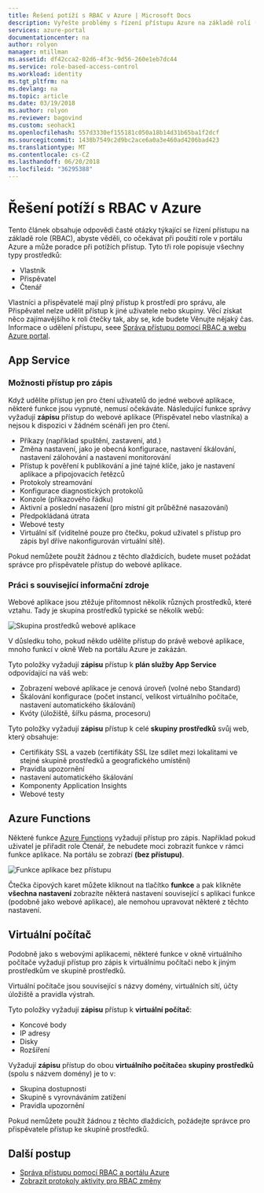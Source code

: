 ```yaml
---
title: Řešení potíží s RBAC v Azure | Microsoft Docs
description: Vyřešte problémy s řízení přístupu Azure na základě rolí (RBAC).
services: azure-portal
documentationcenter: na
author: rolyon
manager: mtillman
ms.assetid: df42cca2-02d6-4f3c-9d56-260e1eb7dc44
ms.service: role-based-access-control
ms.workload: identity
ms.tgt_pltfrm: na
ms.devlang: na
ms.topic: article
ms.date: 03/19/2018
ms.author: rolyon
ms.reviewer: bagovind
ms.custom: seohack1
ms.openlocfilehash: 557d3330ef155181c050a18b14d31b65ba1f2dcf
ms.sourcegitcommit: 1438b7549c2d9bc2ace6a0a3e460ad4206bad423
ms.translationtype: MT
ms.contentlocale: cs-CZ
ms.lasthandoff: 06/20/2018
ms.locfileid: "36295388"
---
```

# <a name="troubleshooting-rbac-in-azure"></a>Řešení potíží s RBAC v Azure

Tento článek obsahuje odpovědi časté otázky týkající se řízení přístupu na základě role (RBAC), abyste věděli, co očekávat při použití role v portálu Azure a může poradce při potížích přístup. Tyto tři role popisuje všechny typy prostředků:

* Vlastník  
* Přispěvatel  
* Čtenář  

Vlastníci a přispěvatelé mají plný přístup k prostředí pro správu, ale Přispěvatel nelze udělit přístup k jiné uživatele nebo skupiny. Věcí získat něco zajímavějšího k roli čtečky tak, aby se, kde budete Věnujte nějaký čas. Informace o udělení přístupu, seee [Správa přístupu pomocí RBAC a webu Azure portal](role-assignments-portal.md).

## <a name="app-service"></a>App Service
### <a name="write-access-capabilities"></a>Možnosti přístup pro zápis
Když udělíte přístup jen pro čtení uživatelů do jedné webové aplikace, některé funkce jsou vypnuté, nemusí očekáváte. Následující funkce správy vyžadují **zápisu** přístup do webové aplikace (Přispěvatel nebo vlastníka) a nejsou k dispozici v žádném scénáři jen pro čtení.

* Příkazy (například spuštění, zastavení, atd.)
* Změna nastavení, jako je obecná konfigurace, nastavení škálování, nastavení zálohování a nastavení monitorování
* Přístup k pověření k publikování a jiné tajné klíče, jako je nastavení aplikace a připojovacích řetězců
* Protokoly streamování
* Konfigurace diagnostických protokolů
* Konzole (příkazového řádku)
* Aktivní a poslední nasazení (pro místní git průběžné nasazování)
* Předpokládaná útrata
* Webové testy
* Virtuální síť (viditelné pouze pro čtečku, pokud uživatel s přístup pro zápis byl dříve nakonfigurován virtuální sítě).

Pokud nemůžete použít žádnou z těchto dlaždicích, budete muset požádat správce pro přispěvatele přístup do webové aplikace.

### <a name="dealing-with-related-resources"></a>Práci s související informační zdroje
Webové aplikace jsou ztěžuje přítomnost několik různých prostředků, které vztahu. Tady je skupina prostředků typické se několik webů:

![Skupina prostředků webové aplikace](./media/troubleshooting/website-resource-model.png)

V důsledku toho, pokud někdo udělíte přístup do právě webové aplikace, mnoho funkcí v okně Web na portálu Azure je zakázán.

Tyto položky vyžadují **zápisu** přístup k **plán služby App Service** odpovídající na váš web:  

* Zobrazení webové aplikace je cenová úroveň (volné nebo Standard)  
* Škálování konfigurace (počet instancí, velikost virtuálního počítače, nastavení automatického škálování)  
* Kvóty (úložiště, šířku pásma, procesoru)  

Tyto položky vyžadují **zápisu** přístup k celé **skupiny prostředků** svůj web, který obsahuje:  

* Certifikáty SSL a vazeb (certifikáty SSL lze sdílet mezi lokalitami ve stejné skupině prostředků a geografického umístění)  
* Pravidla upozornění  
* nastavení automatického škálování  
* Komponenty Application Insights  
* Webové testy  

## <a name="azure-functions"></a>Azure Functions
Některé funkce [Azure Functions](../azure-functions/functions-overview.md) vyžadují přístup pro zápis. Například pokud uživatel je přiřadit role Čtenář, že nebudete moci zobrazit funkce v rámci funkce aplikace. Na portálu se zobrazí **(bez přístupu)**.

![Funkce aplikace bez přístupu](./media/troubleshooting/functionapps-noaccess.png)

Čtečka čipových karet můžete kliknout na tlačítko **funkce** a pak klikněte **všechna nastavení** zobrazíte některá nastavení související s aplikaci funkce (podobně jako webové aplikace), ale nemohou upravovat některé z těchto nastavení.

## <a name="virtual-machine"></a>Virtuální počítač
Podobně jako s webovými aplikacemi, některé funkce v okně virtuálního počítače vyžadují přístup pro zápis k virtuálnímu počítači nebo k jiným prostředkům ve skupině prostředků.

Virtuální počítače jsou související s názvy domény, virtuálních sítí, účty úložiště a pravidla výstrah.

Tyto položky vyžadují **zápisu** přístup k **virtuální počítač**:

* Koncové body  
* IP adresy  
* Disky  
* Rozšíření  

Vyžadují **zápisu** přístup do obou **virtuálního počítače**a **skupiny prostředků** (spolu s názvem domény) je to v:  

* Skupina dostupnosti  
* Skupině s vyrovnáváním zatížení  
* Pravidla upozornění  

Pokud nemůžete použít žádnou z těchto dlaždicích, požádejte správce pro přispěvatele přístup ke skupině prostředků.

## <a name="next-steps"></a>Další postup
* [Správa přístupu pomocí RBAC a portálu Azure](role-assignments-portal.md)
* [Zobrazit protokoly aktivity pro RBAC změny](change-history-report.md)


